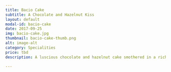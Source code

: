 ```yaml
---
title: Bacio Cake
subtitle: A Chocolate and Hazelnut Kiss
layout: default
modal-id: bacio-cake
date: 2017-09-25
img: bacio-cake.jpg
thumbnail: bacio-cake-thumb.png
alt: image-alt
category: Specialities
price: tbd
description: A luscious chocolate and hazelnut cake smothered in a rich and indulgent dark chocolate ganache. Topped off with roasted hazelnuts.

---
```


